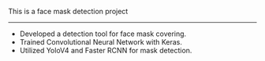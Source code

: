 This is a face mask detection project

---
- Developed a detection tool for face mask covering.
- Trained Convolutional Neural Network with Keras.
- Utilized YoloV4 and Faster RCNN for mask detection.
